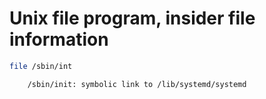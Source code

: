 # Unix file program, insider file information

```sh
file /sbin/int

    /sbin/init: symbolic link to /lib/systemd/systemd
```

